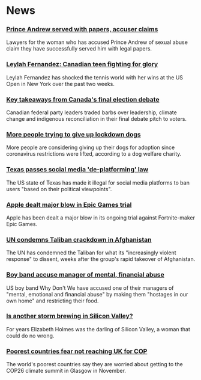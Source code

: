 # News
### [Prince Andrew served with papers, accuser claims](https://www.bbc.com/news/uk-58523119)
Lawyers for the woman who has accused Prince Andrew of sexual abuse claim they have successfully served him with legal papers.
### [Leylah Fernandez: Canadian teen fighting for glory](https://www.bbc.com/news/world-us-canada-58523448)
Leylah Fernandez has shocked the tennis world with her wins at the US Open in New York over the past two weeks.
### [Key takeaways from Canada's final election debate](https://www.bbc.com/news/world-us-canada-58495746)
Canadian federal party leaders traded barbs over leadership, climate change and indigenous reconciliation in their final debate pitch to voters. 
### [More people trying to give up lockdown dogs](https://www.bbc.com/news/uk-58518892)
More people are considering giving up their dogs for adoption since coronavirus restrictions were lifted, according to a dog welfare charity.
### [Texas passes social media 'de-platforming' law](https://www.bbc.com/news/technology-58516155)
The US state of Texas has made it illegal for social media platforms to ban users "based on their political viewpoints".
### [Apple dealt major blow in Epic Games trial](https://www.bbc.com/news/technology-58522588)
Apple has been dealt a major blow in its ongoing trial against Fortnite-maker Epic Games.
### [UN condemns Taliban crackdown in Afghanistan](https://www.bbc.com/news/world-asia-58520146)
The UN has condemned the Taliban for what its "increasingly violent response" to dissent, weeks after the group's rapid takeover of Afghanistan. 
### [Boy band accuse manager of mental, financial abuse](https://www.bbc.com/news/entertainment-arts-58520199)
US boy band Why Don't We have accused one of their managers of "mental, emotional and financial abuse" by making them "hostages in our own home" and restricting their food.
### [Is another storm brewing in Silicon Valley?](https://www.bbc.com/news/technology-58469882)
For years Elizabeth Holmes was the darling of Silicon Valley, a woman that could do no wrong.
### [Poorest countries fear not reaching UK for COP](https://www.bbc.com/news/uk-58360996)
The world's poorest countries say they are worried about getting to the COP26 climate summit in Glasgow in November. 
